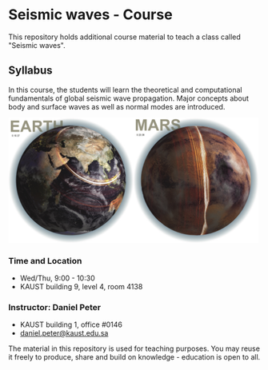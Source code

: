 
# Seismic waves - Course

This repository holds additional course material to teach a class called "Seismic waves".

## Syllabus

In this course, the students will learn the theoretical and computational fundamentals of global seismic wave propagation.
Major concepts about body and surface waves as well as normal modes are introduced.

<!-- ![Seismic waves on Earth and Mars](earth-mars-waves.jpg) -->
<img src="earth-mars-waves.jpg" width="500" alt="Seismic waves on Earth and Mars">

### Time and Location

- Wed/Thu, 9:00 - 10:30
- KAUST building 9, level 4, room 4138

### Instructor: Daniel Peter
- KAUST building 1, office #0146  
- daniel.peter@kaust.edu.sa

The material in this repository is used for teaching purposes. You may reuse it freely to produce, share and build on knowledge - education is open to all.
